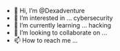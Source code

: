 - 👋 Hi, I’m @Dexadventure
- 👀 I’m interested in ... cybersecurity
- 🌱 I’m currently learning ... hacking 
- 💞️ I’m looking to collaborate on ...
- 📫 How to reach me ...

<!---
Dexadventure/Dexadventure is a ✨ special ✨ repository because its `README.md` (this file) appears on your GitHub profile.
You can click the Preview link to take a look at your changes.
--->
